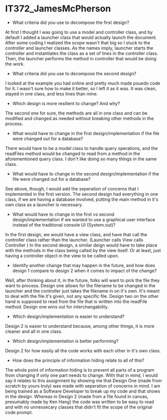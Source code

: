 # IT372_JamesMcPherson

- What criteria did you use to decompose the first design?

At first I thought I was going to use a model and controller class, and by default I added a launcher class that would actually launch the document. After some coding I realized the scope wasn't that big so I stuck to the controller and launcher classes. As the names imply, launcher starts the controller and instantiates the class as a set of lines in the controller class. Then, the launcher performs the method in controller that would be doing the work.

- What criteria did you use to decompose the second design?

I looked at the example you had online and pretty much made psuedo code for it. I wasn't sure how to make it better, so I left it as it was. It was clean, stayed in one class, and less lines than mine. 

- Which design is more resilient to change? And why?

The second one for sure, the methods are all in one class and can be modified and changed as needed without breaking other methods in the process.

- What would have to change in the first design/implementation if the file were changed out for a database?

There would have to be a model class to handle query operations, and the readFiles method would be changed to read from a method in the aforementioned query class. I don't like doing so many things in the same class.

- What would have to change in the second design/implementation if the file were changed out for a database?

See above, though, I would add the seperation of concerns that I implemented in the first version. The second design had everything in one class, if we are having a database involved, putting the main method in it's own class as a launcher is necessary.

- What would have to change in the first vs second design/implementation if we wanted to use a graphical user interface instead of the  traditional console UI (System.out)?

In the first design, we would have a view class, and have that call the controller class rather than the launcher. (Launcher calls View calls Controller ) In the second design, a similar deign would have to take place with the methods in the class being called by the view itself. Or at least, just having a controller object in the view to be called upon.

- Identify another change that may happen in the future, and how does design 1 compare to design 2 when it comes to impact of the change?

Well, after thinking about it, in the future, folks will want to pick the file they want to process. Design one allows for the filename to be changed in the launcher and the controller just takes the filename in on it's own. It's meant to deal with the file it's given, not any specific file. Design two on the other hand is supposed to read from the file that is written into the readFile method. Design one wins out for interchangability.

- Which design/implementation is easier to understand?

Design 2 is easier to understand because, among other things, it is more cleaner and all in one class.

- Which design/implementation is better performing?

Design 2 for how easily all the code works with each other in it's own class.

- How does the principle of information hiding relate to all of this?

The whole point of information hiding is to prevent all parts of a program from changing if only one part needs to change. With that in mind, I would say it relates to this assignment by showing me that Design One (made from scratch by yours truly) was made with seperation of concerns in mind. I am being trained as a Software Developer to break up my code and that shows in the design. Whereas in Design 2 (made from a file found in canvas, presumably made by Ken Hang) the code was written to be easy to read and with no unnessecary classes that didn't fit the scope of the original code prompt.
